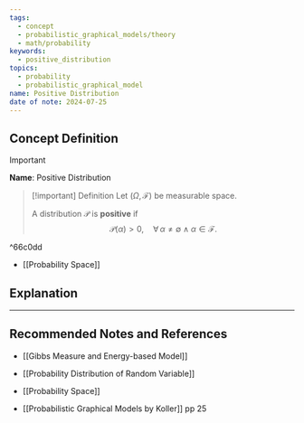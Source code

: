 ```yaml
---
tags:
  - concept
  - probabilistic_graphical_models/theory
  - math/probability
keywords:
  - positive_distribution
topics:
  - probability
  - probabilistic_graphical_model
name: Positive Distribution
date of note: 2024-07-25
---
```


## Concept Definition

>[!important]
>**Name**: Positive Distribution

>[!important] Definition
>Let $(\Omega, \mathscr{F})$ be measurable space.
>
>A distribution $\mathcal{P}$ is **positive** if $$\mathcal{P}(\alpha) >0, \quad \forall \, \alpha \neq \emptyset \land \alpha \in \mathscr{F}.$$

^66c0dd

- [[Probability Space]]


## Explanation





-----------
##  Recommended Notes and References


- [[Gibbs Measure and Energy-based Model]]
- [[Probability Distribution of Random Variable]]
- [[Probability Space]]

- [[Probabilistic Graphical Models by Koller]] pp 25